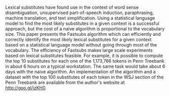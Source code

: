 Lexical substitutes have found use in the context of word sense disambiguation, unsupervised part-of-speech induction, paraphrasing, machine translation, and text simplification. Using a statistical language model to find the most likely substitutes in a given context is a successful approach, but the cost of a naive algorithm is proportional to the vocabulary size. This paper presents the Fastsubs algorithm which can efficiently and correctly identify the most likely lexical substitutes for a given context based on a statistical language model without going through most of the vocabulary. The efficiency of Fastsubs makes large scale experiments based on lexical substitutes feasible. For example, it is possible to compute the top 10 substitutes for each one of the 1,173,766 tokens in Penn Treebank in about 6 hours on a typical workstation. The same task would take about 6 days with the naive algorithm. An implementation of the algorithm and a dataset with the top 100 substitutes of each token in the WSJ section of the Penn Treebank are available from the author's website at http://goo.gl/jzKH0.